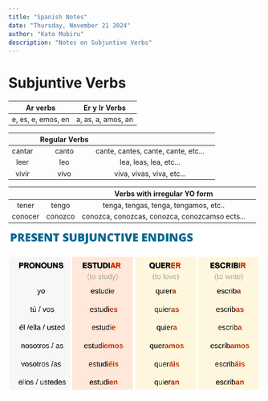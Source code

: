 ```yaml
---
title: "Spanish Notes"
date: "Thursday, November 21 2024"
author: "Kato Mubiru"
description: "Notes on Subjuntive Verbs"
---
```

# Subjuntive Verbs

|Ar verbs | Er y Ir Verbs |
| :--:| :---: |
e, es, e, emos, en | a, as, a, amos, an 



| | Regular Verbs  | |  |
|:--: |:--:| :--:| :--:| 
| cantar | canto | cante, cantes, cante, cante, etc... |
|leer | leo | lea, leas, lea, etc...|
|vivir | vivo | viva, vivas, viva, etc...|


| | |Verbs with irregular YO form | |
|:--: |:--:| :--:| :--:| 
|tener | tengo | tenga, tengas, tenga, tengamos, etc..
|conocer | conozco | conozca, conozcas, conozca, conozcamso ects...

![Subjuntive Verbs](Images/img.png)